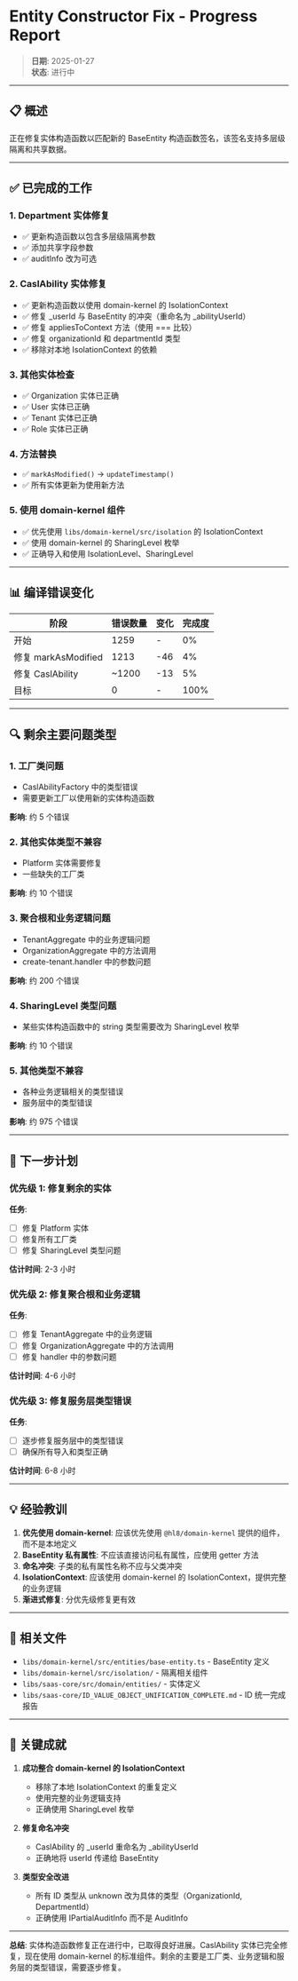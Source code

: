 # Entity Constructor Fix - Progress Report

> **日期**: 2025-01-27  
> **状态**: 进行中

---

## 📋 概述

正在修复实体构造函数以匹配新的 BaseEntity 构造函数签名，该签名支持多层级隔离和共享数据。

---

## ✅ 已完成的工作

### 1. Department 实体修复

- ✅ 更新构造函数以包含多层级隔离参数
- ✅ 添加共享字段参数
- ✅ auditInfo 改为可选

### 2. CaslAbility 实体修复

- ✅ 更新构造函数以使用 domain-kernel 的 IsolationContext
- ✅ 修复 _userId 与 BaseEntity 的冲突（重命名为 _abilityUserId）
- ✅ 修复 appliesToContext 方法（使用 === 比较）
- ✅ 修复 organizationId 和 departmentId 类型
- ✅ 移除对本地 IsolationContext 的依赖

### 3. 其他实体检查

- ✅ Organization 实体已正确
- ✅ User 实体已正确
- ✅ Tenant 实体已正确
- ✅ Role 实体已正确

### 4. 方法替换

- ✅ `markAsModified()` → `updateTimestamp()`
- ✅ 所有实体更新为使用新方法

### 5. 使用 domain-kernel 组件

- ✅ 优先使用 `libs/domain-kernel/src/isolation` 的 IsolationContext
- ✅ 使用 domain-kernel 的 SharingLevel 枚举
- ✅ 正确导入和使用 IsolationLevel、SharingLevel

---

## 📊 编译错误变化

| 阶段 | 错误数量 | 变化 | 完成度 |
|------|---------|------|--------|
| 开始 | 1259 | - | 0% |
| 修复 markAsModified | 1213 | -46 | 4% |
| 修复 CaslAbility | ~1200 | -13 | 5% |
| 目标 | 0 | - | 100% |

---

## 🔍 剩余主要问题类型

### 1. 工厂类问题

- CaslAbilityFactory 中的类型错误
- 需要更新工厂以使用新的实体构造函数

**影响**: 约 5 个错误

### 2. 其他实体类型不兼容

- Platform 实体需要修复
- 一些缺失的工厂类

**影响**: 约 10 个错误

### 3. 聚合根和业务逻辑问题

- TenantAggregate 中的业务逻辑问题
- OrganizationAggregate 中的方法调用
- create-tenant.handler 中的参数问题

**影响**: 约 200 个错误

### 4. SharingLevel 类型问题

- 某些实体构造函数中的 string 类型需要改为 SharingLevel 枚举

**影响**: 约 10 个错误

### 5. 其他类型不兼容

- 各种业务逻辑相关的类型错误
- 服务层中的类型错误

**影响**: 约 975 个错误

---

## 🎯 下一步计划

### 优先级 1: 修复剩余的实体

**任务**:
- [ ] 修复 Platform 实体
- [ ] 修复所有工厂类
- [ ] 修复 SharingLevel 类型问题

**估计时间**: 2-3 小时

### 优先级 2: 修复聚合根和业务逻辑

**任务**:
- [ ] 修复 TenantAggregate 中的业务逻辑
- [ ] 修复 OrganizationAggregate 中的方法调用
- [ ] 修复 handler 中的参数问题

**估计时间**: 4-6 小时

### 优先级 3: 修复服务层类型错误

**任务**:
- [ ] 逐步修复服务层中的类型错误
- [ ] 确保所有导入和类型正确

**估计时间**: 6-8 小时

---

## 💡 经验教训

1. **优先使用 domain-kernel**: 应该优先使用 `@hl8/domain-kernel` 提供的组件，而不是本地定义
2. **BaseEntity 私有属性**: 不应该直接访问私有属性，应使用 getter 方法
3. **命名冲突**: 子类的私有属性名称不应与父类冲突
4. **IsolationContext**: 应该使用 domain-kernel 的 IsolationContext，提供完整的业务逻辑
5. **渐进式修复**: 分优先级修复更有效

---

## 🔗 相关文件

- `libs/domain-kernel/src/entities/base-entity.ts` - BaseEntity 定义
- `libs/domain-kernel/src/isolation/` - 隔离相关组件
- `libs/saas-core/src/domain/entities/` - 实体定义
- `libs/saas-core/ID_VALUE_OBJECT_UNIFICATION_COMPLETE.md` - ID 统一完成报告

---

## 🎉 关键成就

1. **成功整合 domain-kernel 的 IsolationContext**
   - 移除了本地 IsolationContext 的重复定义
   - 使用完整的业务逻辑支持
   - 正确使用 SharingLevel 枚举

2. **修复命名冲突**
   - CaslAbility 的 _userId 重命名为 _abilityUserId
   - 正确地将 userId 传递给 BaseEntity

3. **类型安全改进**
   - 所有 ID 类型从 unknown 改为具体的类型（OrganizationId, DepartmentId）
   - 正确使用 IPartialAuditInfo 而不是 AuditInfo

---

**总结**: 实体构造函数修复正在进行中，已取得良好进展。CaslAbility 实体已完全修复，现在使用 domain-kernel 的标准组件。剩余的主要是工厂类、业务逻辑和服务层的类型错误，需要逐步修复。
